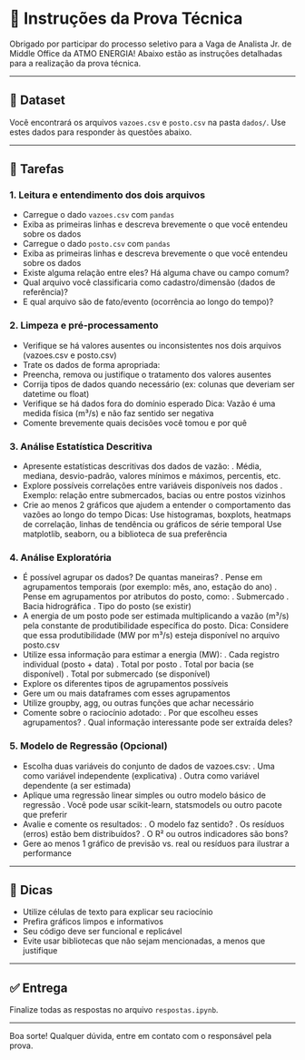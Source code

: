 # 📝 Instruções da Prova Técnica

Obrigado por participar do processo seletivo para a Vaga de Analista Jr. de Middle Office da ATMO ENERGIA! 
Abaixo estão as instruções detalhadas para a realização da prova técnica.

---

## 📂 Dataset

Você encontrará os arquivos `vazoes.csv` e `posto.csv` na pasta `dados/`. Use estes dados para responder às questões abaixo.

---

## 🧪 Tarefas

### 1. Leitura e entendimento dos dois arquivos
- Carregue o dado `vazoes.csv` com `pandas`
- Exiba as primeiras linhas e descreva brevemente o que você entendeu sobre os dados
- Carregue o dado `posto.csv` com `pandas`
- Exiba as primeiras linhas e descreva brevemente o que você entendeu sobre os dados
- Existe alguma relação entre eles? Há alguma chave ou campo comum? 
- Qual arquivo você classificaria como cadastro/dimensão (dados de referência)?
- E qual arquivo são de fato/evento (ocorrência ao longo do tempo)?

### 2. Limpeza e pré-processamento
- Verifique se há valores ausentes ou inconsistentes nos dois arquivos (vazoes.csv e posto.csv)
- Trate os dados de forma apropriada:
- Preencha, remova ou justifique o tratamento dos valores ausentes
- Corrija tipos de dados quando necessário (ex: colunas que deveriam ser datetime ou float)
- Verifique se há dados fora do domínio esperado
    Dica: Vazão é uma medida física (m³/s) e não faz sentido ser negativa
- Comente brevemente quais decisões você tomou e por quê

### 3. Análise Estatística Descritiva
- Apresente estatísticas descritivas dos dados de vazão:
    . Média, mediana, desvio-padrão, valores mínimos e máximos, percentis, etc.
- Explore possíveis correlações entre variáveis disponíveis nos dados
    . Exemplo: relação entre submercados, bacias ou entre postos vizinhos
- Crie ao menos 2 gráficos que ajudem a entender o comportamento das vazões ao longo do tempo
    Dicas: Use histogramas, boxplots, heatmaps de correlação, linhas de tendência ou gráficos de série temporal
    Use matplotlib, seaborn, ou a biblioteca de sua preferência

### 4. Análise Exploratória 
- É possível agrupar os dados? De quantas maneiras?
    . Pense em agrupamentos temporais (por exemplo: mês, ano, estação do ano)
    . Pense em agrupamentos por atributos do posto, como:
        . Submercado
        . Bacia hidrográfica
        . Tipo do posto (se existir)
- A energia de um posto pode ser estimada multiplicando a vazão (m³/s) pela constante de produtibilidade específica do posto.
    Dica: Considere que essa produtibilidade (MW por m³/s) esteja disponível no arquivo posto.csv
- Utilize essa informação para estimar a energia (MW):
    . Cada registro individual (posto + data)
    . Total por posto
    . Total por bacia (se disponível)
    . Total por submercado (se disponível)
- Explore os diferentes tipos de agrupamentos possíveis
- Gere um ou mais dataframes com esses agrupamentos
- Utilize groupby, agg, ou outras funções que achar necessário
- Comente sobre o raciocínio adotado:
    . Por que escolheu esses agrupamentos?
    . Qual informação interessante pode ser extraída deles?

### 5. Modelo de Regressão (Opcional)
- Escolha duas variáveis do conjunto de dados de vazoes.csv:
    . Uma como variável independente (explicativa)
    . Outra como variável dependente (a ser estimada)
- Aplique uma regressão linear simples ou outro modelo básico de regressão
    . Você pode usar scikit-learn, statsmodels ou outro pacote que preferir
- Avalie e comente os resultados:
    . O modelo faz sentido?
    . Os resíduos (erros) estão bem distribuídos?
    . O R² ou outros indicadores são bons?
- Gere ao menos 1 gráfico de previsão vs. real ou resíduos para ilustrar a performance

---

## 🧠 Dicas

- Utilize células de texto para explicar seu raciocínio
- Prefira gráficos limpos e informativos
- Seu código deve ser funcional e replicável
- Evite usar bibliotecas que não sejam mencionadas, a menos que justifique

---

## ✅ Entrega

Finalize todas as respostas no arquivo `respostas.ipynb`.

---

Boa sorte! Qualquer dúvida, entre em contato com o responsável pela prova.
